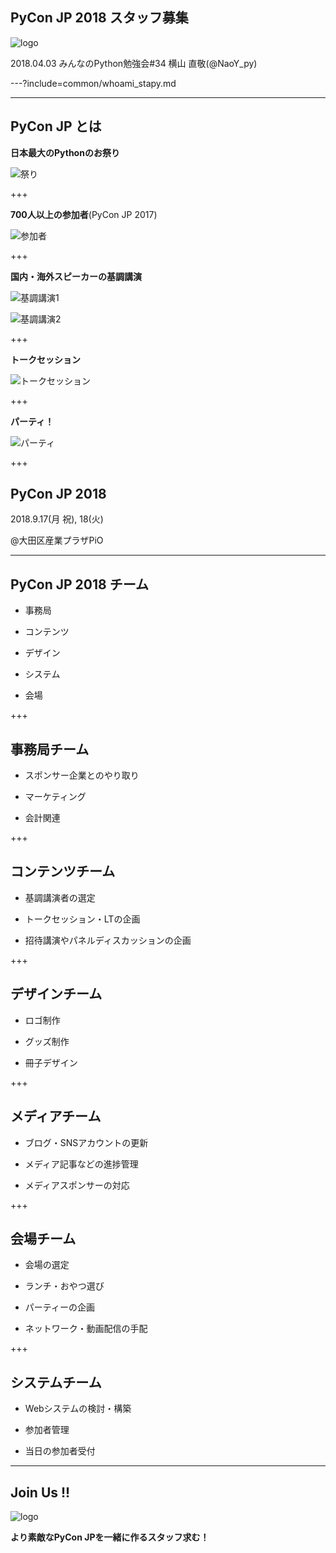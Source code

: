 ## PyCon JP 2018 スタッフ募集
![logo](stapy34_LT_20180403/assets/img/logo.png)

2018.04.03 みんなのPython勉強会#34
横山 直敬(@NaoY_py)

---?include=common/whoami_stapy.md

---

## PyCon JP とは

**日本最大のPythonのお祭り**
	
![祭り](stapy34_LT_20180403/assets/img/matsuri.png)

+++

**700人以上の参加者**(PyCon JP 2017)

![参加者](stapy34_LT_20180403/assets/img/participants.jpg)

+++

**国内・海外スピーカーの基調講演**

![基調講演1](stapy34_LT_20180403/assets/img/wang.jpg)

![基調講演2](stapy34_LT_20180403/assets/img/horikoshi.jpg)

+++
	
**トークセッション**

![トークセッション](stapy34_LT_20180403/assets/img/talk.jpg)

+++
	
**パーティ！**

![パーティ](stapy34_LT_20180403/assets/img/party.jpg)

+++

## PyCon JP 2018

2018.9.17(月 祝), 18(火)

@大田区産業プラザPiO

---

## PyCon JP 2018 チーム

- 事務局

- コンテンツ

- デザイン

- システム

- 会場

+++

## 事務局チーム

- スポンサー企業とのやり取り

- マーケティング

- 会計関連

+++

## コンテンツチーム

- 基調講演者の選定

- トークセッション・LTの企画

- 招待講演やパネルディスカッションの企画

+++

## デザインチーム

- ロゴ制作

- グッズ制作

- 冊子デザイン

+++

## メディアチーム

- ブログ・SNSアカウントの更新

- メディア記事などの進捗管理

- メディアスポンサーの対応

+++


## 会場チーム

- 会場の選定

- ランチ・おやつ選び

- パーティーの企画

- ネットワーク・動画配信の手配

+++

## システムチーム

- Webシステムの検討・構築

- 参加者管理

- 当日の参加者受付

---
 
 ## Join Us !! 
 
 ![logo](stapy34_LT_20180403/assets/img/logo.png)

**より素敵なPyCon JPを一緒に作るスタッフ求む！**
